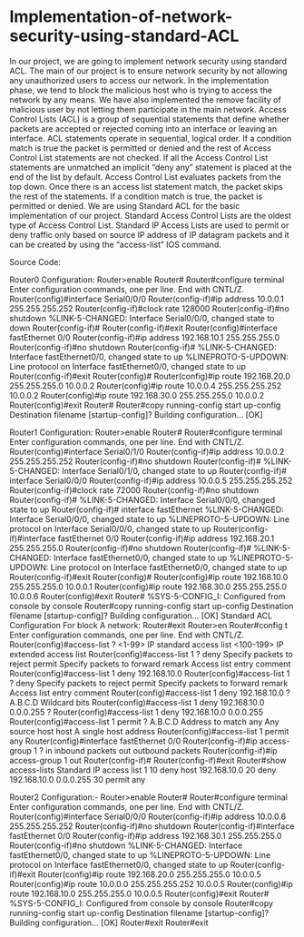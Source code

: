 # Implementation-of-network-security-using-standard-ACL
In our project, we are going to implement network security using standard ACL.
The main of our project is to ensure network security by not allowing any 
unauthorized users to access our network. In the implementation phase, we tend to 
block the malicious host who is trying to access the network by any means. We 
have also implemented the remove facility of malicious user by not letting them 
participate in the main network.
Access Control Lists (ACL) is a group of sequential statements that define whether 
packets are accepted or rejected coming into an interface or leaving an interface. 
ACL statements operate in sequential, logical order. If a condition match is true the 
packet is permitted or denied and the rest of Access Control List statements are not 
checked. If all the Access Control List statements are unmatched an implicit “deny 
any” statement is placed at the end of the list by default. Access Control List 
evaluates packets from the top down. Once there is an access list statement match, 
the packet skips the rest of the statements. If a condition match is true, the packet is 
permitted or denied.
We are using Standard ACL for the basic implementation of our project. Standard 
Access Control Lists are the oldest type of Access Control List. Standard IP Access 
Lists are used to permit or deny traffic only based on source IP address of IP 
datagram packets and it can be created by using the “access-list” IOS command.

Source Code:

Router0 Configuration:
Router>enable
Router#
Router#configure terminal
Enter configuration commands, one per line. End with CNTL/Z.
Router(config)#interface Serial0/0/0
Router(config-if)#ip address 10.0.0.1 255.255.255.252
Router(config-if)#clock rate 128000
Router(config-if)#no shutdown
%LINK-5-CHANGED: Interface Serial0/0/0, changed state to down
Router(config-if)#
Router(config-if)#exit
Router(config)#interface fastEthernet 0/0
Router(config-if)#ip address 192.168.10.1 255.255.255.0
Router(config-if)#no shutdown
Router(config-if)#
%LINK-5-CHANGED: Interface fastEthernet0/0, changed state to up
%LINEPROTO-5-UPDOWN: Line protocol on Interface fastEthernet0/0, changed 
state to
up
Router(config-if)#exit
Router(config)#
Router(config)#ip route 192.168.20.0 255.255.255.0 10.0.0.2
Router(config)#ip route 10.0.0.4 255.255.255.252 10.0.0.2
Router(config)#ip route 192.168.30.0 255.255.255.0 10.0.0.2
Router(config)#exit
Router#
Router#copy running-config start up-config 
Destination filename [startup-config]?
Building configuration…
[OK]

Router1 Configuration:
Router>enable
Router#
Router#configure terminal
Enter configuration commands, one per line. End with CNTL/Z.
Router(config)#interface Serial0/1/0
Router(config-if)#ip address 10.0.0.2 255.255.255.252
Router(config-if)#no shutdown
Router(config-if)#
%LINK-5-CHANGED: Interface Serial0/1/0, changed state to up
Router(config-if)# interface Serial0/0/0
Router(config-if)#ip address 10.0.0.5 255.255.255.252
Router(config-if)#clock rate 72000
Router(config-if)#no shutdown
Router(config-if)#
%LINK-5-CHANGED: Interface Serial0/0/0, changed state to up
Router(config-if)# interface fastEthernet 
%LINK-5-CHANGED: Interface Serial0/0/0, changed state to up
%LINEPROTO-5-UPDOWN: Line protocol on Interface Serial0/0/0, changed state 
to
up
Router(config-if)#interface fastEthernet 0/0
Router(config-if)#ip address 192.168.20.1 255.255.255.0
Router(config-if)#no shutdown
Router(config-if)#
%LINK-5-CHANGED: Interface fastEthernet0/0, changed state to up
%LINEPROTO-5-UPDOWN: Line protocol on Interface fastEthernet0/0, changed 
state to
up
Router(config-if)#exit
Router(config)#
Router(config)#ip route 192.168.10.0 255.255.255.0 10.0.0.1
Router(config)#ip route 192.168.30.0 255.255.255.0 10.0.0.6
Router(config)#exit
Router#
%SYS-5-CONFIG_I: Configured from console by console
Router#copy running-config start up-config 
Destination filename [startup-config]?
Building configuration…
[OK]
Standard ACL Configuration For block A network:
Router#exit
Router>en
Router#config t
Enter configuration commands, one per line. End with CNTL/Z.
Router(config)#access-list ?
<1-99> IP standard access list
<100-199> IP extended access list
Router(config)#access-list 1 ?
deny Specify packets to reject
permit Specify packets to forward
remark Access list entry comment
Router(config)#access-list 1 deny 192.168.10.0
Router(config)#access-list 1 ?
deny Specify packets to reject
permit Specify packets to forward
remark Access list entry comment
Router(config)#access-list 1 deny 192.168.10.0 ?
A.B.C.D Wildcard bits
<cr>
Router(config)#access-list 1 deny 192.168.10.0 0.0.0.255 ?
<cr>
Router(config)#access-list 1 deny 192.168.10.0 0.0.0.255 
Router(config)#access-list 1 permit ?
A.B.C.D Address to match
any Any source host
host A single host address
Router(config)#access-list 1 permit any
Router(config)#interface fastEthernet 0/0
Router(config-if)#ip access-group 1 ?
in inbound packets
out outbound packets
Router(config-if)#ip access-group 1 out
Router(config-if)#
Router(config-if)#exit
Router#show access-lists
Standard IP access list 1
10 deny host 192.168.10.0
20 deny 192.168.10.0 0.0.0.255
30 permit any

Router2 Configuration:-
Router>enable
Router#
Router#configure terminal
Enter configuration commands, one per line. End with CNTL/Z.
Router(config)#interface Serial0/0/0
Router(config-if)#ip address 10.0.0.6 255.255.255.252
Router(config-if)#no shutdown
Router(config-if)#interface fastEthernet 0/0
Router(config-if)#ip address 192.168.30.1 255.255.255.0
Router(config-if)#no shutdown
%LINK-5-CHANGED: Interface fastEthernet0/0, changed state to up
%LINEPROTO-5-UPDOWN: Line protocol on Interface fastEthernet0/0, changed 
state to
up
Router(config-if)#exit
Router(config)#ip route 192.168.20.0 255.255.255.0 10.0.0.5
Router(config)#ip route 10.0.0.0 255.255.255.252 10.0.0.5
Router(config)#ip route 192.168.10.0 255.255.255.0 10.0.0.5
Router(config)#exit
Router#
%SYS-5-CONFIG_I: Configured from console by console
Router#copy running-config start up-config 
Destination filename [startup-config]?
Building configuration…
[OK]
Router#exit
Router#exit
